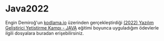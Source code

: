# Java2022

Engin Demiroğ'un [kodlama.io](https://www.kodlama.io/) üzerinden gerçekleştirdiği [(2022) Yazılım Geliştirici Yetiştirme Kampı - JAVA](https://www.kodlama.io/p/yazilim-gelistirici-yetistirme-kampi21) eğitimi boyunca uyguladığım ödevlerle ilgili dosyalara buradan erişebilirsiniz.
